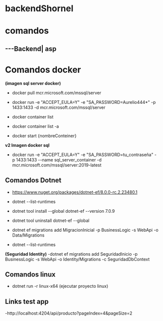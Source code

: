 # backendShornel


# comandos

## ---Backend| asp

# Comandos docker
__(imagen sql server docker)__
- docker pull mcr.microsoft.com/mssql/server 

- docker run -e "ACCEPT_EULA=Y" -e "SA_PASSWORD=Aurelio444*" -p 1433:1433 -d mcr.microsoft.com/mssql/server
- docker container list
- docker container list -a
- docker start {nombreConteiner}

__v2 Imagen docker sql__
- docker run -e "ACCEPT_EULA=Y" -e "SA_PASSWORD=tu_contraseña" -p 1433:1433 --name sql_server_container -d mcr.microsoft.com/mssql/server:2019-latest

## Comandos Dotnet
- https://www.nuget.org/packages/dotnet-ef/8.0.0-rc.2.23480.1
- dotnet --list-runtimes
- dotnet tool install --global dotnet-ef --version 7.0.9

- dotnet tool uninstall dotnet-ef --global
- dotnet ef migrations add MigracionInicial -p BusinessLogic -s WebApi -o Data/Migrations
- dotnet --list-runtimes

__(Seguridad Identity)__
-dotnet ef migrations add SeguridadInicio -p BusinessLogic -s WebApi -o Identity/Migrations -c SeguridadDbContext

## Comandos linux
- dotnet run -r linux-x64 (ejecutar proyecto linux)


## Links test app
-http://localhost:4204/api/producto?pageIndex=4&pageSize=2



